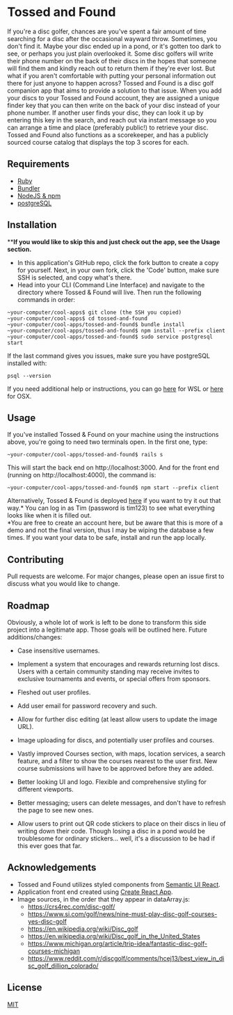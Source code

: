 # Tossed and Found

If you're a disc golfer, chances are you've spent a fair amount of time searching for a disc after the occasional wayward throw. Sometimes, you don't find it. Maybe your disc ended up in a pond, or it's gotten too dark to see, or perhaps you just plain overlooked it. Some disc golfers will write their phone number on the back of their discs in the hopes that someone will find them and kindly reach out to return them if they're ever lost. But what if you aren't comfortable with putting your personal information out there for just anyone to happen across? Tossed and Found is a disc golf companion app that aims to provide a solution to that issue. When you add your discs to your Tossed and Found account, they are assigned a unique finder key that you can then write on the back of your disc instead of your phone number. If another user finds your disc, they can look it up by entering this key in the search, and reach out via instant message so you can arrange a time and place (preferably public!) to retrieve your disc. Tossed and Found also functions as a scorekeeper, and has a publicly sourced course catalog that displays the top 3 scores for each.

## Requirements
- [Ruby](https://www.ruby-lang.org/en/downloads/)
- [Bundler](https://bundler.io/)
- [NodeJS & npm](https://docs.npmjs.com/downloading-and-installing-node-js-and-npm)
- [postgreSQL](https://www.postgresql.org/download/)

## Installation
**<b>If you would like to skip this and just check out the app, see the Usage section.</b>
- In this application's GitHub repo, click the fork button to create a copy for yourself. Next, in your own fork, click the 'Code' button, make sure SSH is selected, and copy what's there.<br>
- Head into your CLI (Command Line Interface) and navigate to the directory where Tossed & Found will live. Then run the following commands in order:
```shell
~your-computer/cool-apps$ git clone (the SSH you copied)
~your-computer/cool-apps$ cd tossed-and-found
~your-computer/cool-apps/tossed-and-found$ bundle install
~your-computer/cool-apps/tossed-and-found$ npm install --prefix client
~your-computer/cool-apps/tossed-and-found$ sudo service postgresql start
``` 
If the last command gives you issues, make sure you have postgreSQL installed with:
```shell
psql --version
```
If you need additional help or instructions, you can go [here](https://docs.microsoft.com/en-us/windows/wsl/tutorials/wsl-database#install-postgresql) for WSL or [here](https://www.codementor.io/@engineerapart/getting-started-with-postgresql-on-mac-osx-are8jcopb) for OSX.

## Usage
If you've installed Tossed & Found on your machine using the instructions above, you're going to need two terminals open.
In the first one, type:
```shell
~your-computer/cool-apps/tossed-and-found$ rails s
```
This will start the back end on http://localhost:3000. And for the front end (running on http://localhost:4000), the command is:
```shell
~your-computer/cool-apps/tossed-and-found$ npm start --prefix client
```
Alternatively, Tossed & Found is deployed [here](https://tossed-and-found.herokuapp.com/) if you want to try it out that way.* You can log in as Tim (password is tim123) to see what everything looks like when it is filled out.<br>*You are free to create an account here, but be aware that this is more of a demo and not the final version, thus I may be wiping the database a few times. If you want your data to be safe, install and run the app locally. 

## Contributing
Pull requests are welcome. For major changes, please open an issue first to discuss what you would like to change.

## Roadmap
Obviously, a whole lot of work is left to be done to transform this side project into a legitimate app. Those goals will be outlined here.
Future additions/changes:
- Case insensitive usernames.

- Implement a system that encourages and rewards returning lost discs. Users with a certain community standing may receive invites to exclusive tournaments and events, or special offers from sponsors.

- Fleshed out user profiles.

- Add user email for password recovery and such.

- Allow for further disc editing (at least allow users to update the image URL).

- Image uploading for discs, and potentially user profiles and courses.

- Vastly improved Courses section, with maps, location services, a search feature, and a filter to show the courses nearest to the user first. New course submissions will have to be approved before they are added.

- Better looking UI and logo. Flexible and comprehensive styling for different viewports.

- Better messaging; users can delete messages, and don't have to refresh the page to see new ones.

- Allow users to print out QR code stickers to place on their discs in lieu of writing down their code. Though losing a disc in a pond would be troublesome for ordinary stickers... well, it's a discussion to be had if this ever goes that far.

## Acknowledgements
- Tossed and Found utilizes styled components from [Semantic UI React](https://react.semantic-ui.com/).
- Application front end created using [Create React App](https://create-react-app.dev/).
- Image sources, in the order that they appear in dataArray.js:
    - https://crs4rec.com/disc-golf/
    - https://www.si.com/golf/news/nine-must-play-disc-golf-courses-yes-disc-golf
    - https://en.wikipedia.org/wiki/Disc_golf
    - https://en.wikipedia.org/wiki/Disc_golf_in_the_United_States
    - https://www.michigan.org/article/trip-idea/fantastic-disc-golf-courses-michigan
    - https://www.reddit.com/r/discgolf/comments/hcej13/best_view_in_disc_golf_dillion_colorado/


## License
[MIT](https://choosealicense.com/licenses/mit/)
